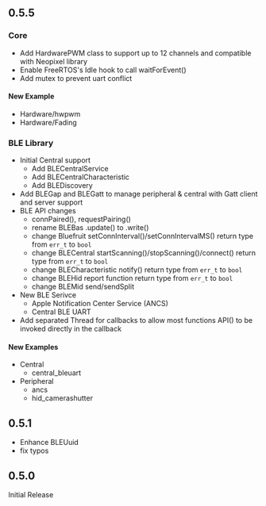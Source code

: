 ## 0.5.5

### Core

- Add HardwarePWM class to support up to 12 channels and compatible with Neopixel library
- Enable FreeRTOS's Idle hook to call waitForEvent()
- Add mutex to prevent uart conflict

#### New Example

- Hardware/hwpwm
- Hardware/Fading

### BLE Library

- Initial Central support
  -  Add BLECentralService
  -  Add BLECentralCharacteristic
  -  Add BLEDiscovery
- Add BLEGap and BLEGatt to manage peripheral & central with Gatt client and server support
- BLE API changes
  - connPaired(), requestPairing()
  - rename BLEBas .update() to .write()
  - change Bluefruit setConnInterval()/setConnIntervalMS() return type from `err_t` to `bool`
  - change BLECentral startScanning()/stopScanning()/connect() return type from `err_t` to `bool`
  - change BLECharacteristic notify() return type from `err_t` to `bool`
  - change BLEHid report function return type from `err_t` to `bool`
  - change BLEMid send/sendSplit 
- New BLE Serivce
  - Apple Notification Center Service (ANCS)
  - Central BLE UART
- Add separated Thread for callbacks to allow most functions API() to be invoked directly in the callback

#### New Examples

- Central
  - central_bleuart
- Peripheral
  - ancs
  - hid_camerashutter


## 0.5.1

- Enhance BLEUuid
- fix typos

## 0.5.0

Initial Release
